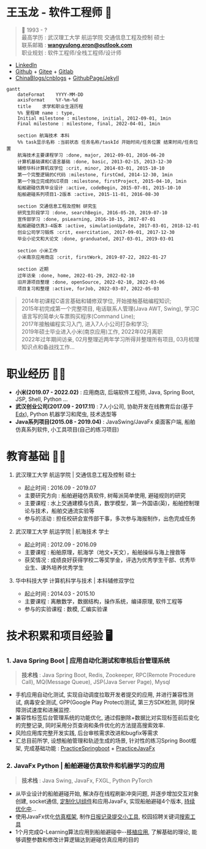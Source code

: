 # 王玉龙 - 软件工程师 **:wave:** 

> :man:  1993 - ?  
> 最高学历 : 武汉理工大学 航运学院 交通信息工程及控制 硕士  
> 联系邮箱 : **wangyulong.eron@outlook.com**  
> 职业规划 : 软件工程师/全栈工程师/设计师  

- [LinkedIn](https://www.linkedin.com/in/naveron/)  
- [Github](https://github.com/NAVERON) + [Gitee](https://gitee.com/naveron) + [Gitlab](https://gitlab.com/NAVERON)  
- [ChinaBlogs\/cnblogs](https://www.cnblogs.com/eronnav/)  +  [GithubPage\/Jekyll](https://naveron.github.io/)  

```mermaid
gantt
    dateFormat    YYYY-MM-DD
    axisFormat    %Y-%m-%d
    title    求学和职业生涯历程
    %% 里程碑 name : type, 
    Initial milestone : milestone, initial, 2012-09-01, 1min
    Final milestone : milestone, final, 2022-04-01, 1min

    section 航海技术 本科
    %% task显示名称 :当前状态 任务名称/taskId 开始时间/任务位置 结束时间/任务位置 
    航海技术主要课程学习 :done, major, 2012-09-01, 2016-06-20 
    计算机基础课和C语言基础 :done, basic, 2013-02-15, 2013-12-30 
    辅修华科计算机双学位 :crit, minor, 2014-03-01, 2015-10-10 
    第一个完整逻辑的C代码 :milestone, firstCmd, 2014-12-30, 1min 
    第一个独立完成的UI项目 :milestone, firstProject, 2015-04-10, 1min 
    船舶避碰仿真毕业设计 :active, codeBegin, 2015-07-01, 2015-10-10 
    船舶避碰系列项目1-2版本 :active, 2015-11-01, 2016-08-30 
    
    section 交通信息工程及控制 研究生
    研究生阶段学习 :done, searchBegin, 2016-05-20, 2019-07-10 
    宣传部学习 :done, psLearning, 2016-10-15, 2017-07-01 
    船舶避碰仿真3-4版本 :active, simulationUpdate, 2017-03-01, 2018-12-01 
    创业公司学习锻炼 :crit, exercitation, 2017-09-01, 2017-12-30 
    毕业小论文和大论文 :done, granduated, 2017-03-01, 2019-03-01 

    section 小米工作
    小米南京应用商店 :crit, firstWork, 2019-07-22, 2022-01-27 

    section 近期
    过年访亲 :done, home, 2022-01-29, 2022-02-10 
    旧开源项目整理 :done, openSource, 2022-02-10, 2022-03-06 
    项目复习和整理 :active, forJob, 2022-03-07, 2022-05-03 
```

> 2014年初课程C语言基础和辅修双学位, 开始接触基础编程知识;  
> 2015年初完成第一个完整项目, 电话联系人管理(Java AWT, Swing), 学习C语言写的简单火车票购买程序(Command Line);  
> 2017年接触编程实习入门, 进入7人小公司打杂和学习;  
> 2019年硕士毕业进入小米(南京应用)工作, 2022年02月离职  
> 2022年过年期间访亲, 02月整理近两年学习所得并整理所有项目, 03月梳理知识点和备战找工作...  

# 职业经历 **:man_health_worker:** 

- **小米(2019.07 - 2022.02)** : 应用商店, 后端软件工程师, Java, Spring Boot, JSP, Shell, Python ...  
- **武汉创业公司(2017.09 - 2017.11)** : 7人小公司, 协助开发在线教育后台(基于[Edx](https://github.com/openedx/edx-platform)), Python 机器学习和爬虫, 技术选型等  
- **Java系列项目(2015.08 - 2019.04)** : JavaSwing/JavaFx 桌面客户端, 船舶仿真系列软件, 小工具项目(自己的练习项目)  

# 教育基础 **:man_student:** 

1. 武汉理工大学 航运学院 | 交通信息工程及控制 硕士  
    - 起止时间 : 2016.09 - 2019.07  
    - 主要研究方向 : 船舶避碰仿真软件, 树莓派简单使用, 避碰规则的研究  
    - 主要课程 : 水上交通建模与仿真，数学模型，第一外国语(英)，船舶控制理论与技术，船舶交通流实验等  
    - 参与的活动 : 担任校研会宣传部干事，多次参与海报制作，出色完成任务  

2. 武汉理工大学 航运学院 | 航海技术 学士  
    - 起止时间 : 2012.09 - 2016.09  
    - 主要课程 : 船舶原理，航海学（地文+天文），船舶操纵与海上搜救等  
    - 获奖情况 : 成绩良好获得学校二等奖学金，评选为优秀学生干部、优秀毕业生、课外培养优秀学生  

3. 华中科技大学 计算机科学与技术 | 本科辅修双学位  
    - 起止时间 : 2014.03 - 2015.10  
    - 主要课程 : 离散数学，数据结构，操作系统，编译原理, 软件工程等  
    - 参与的实验课程 : 数模, 汇编实验课  

# 技术积累和项目经验 **:desktop_computer:** 

### 1. Java Spring Boot | 应用自动化测试和审核后台管理系统  

> **技术栈** : Java Spring Boot, Redis, Zookeeper, RPC(Remote Procedure Call), MQ(Message Queue), JSP(Java Server Page), Mysql  

- 手机应用自动化测试, 实现自动调度拉取开发者提交的应用, 并进行兼容性测试, 病毒安全测试, GPP(Google Play Protect)测试, 第三方SDK检测, 同时保障测试速度和进展监控.  
- 兼容性标签后台管理系统的功能优化, 通过假删除+数据比对实现标签前后变化的完整记录, 同时采用分页查询和条件优化的方法提高搜索效率.  
- 风险应用库完整开发实践, 后台审核需求改进和bugfix等需求  
- 汇总目前所学, 设想船舶管理和轨迹生成的场景, 针对性的练习Spring Boot框架, 完成基础功能 : [PracticeSpringboot](https://github.com/NAVERON/PracticeSpringboot) + [PracticeJavaFx](https://github.com/NAVERON/PracticeJavaFx)  

### 2. JavaFx Python | 船舶避碰仿真软件和机器学习的应用  

> **技术栈** : Java Swing, JavaFx, FXGL, Python PyTorch  

- 从毕业设计的船舶避碰开始, 解决存在线程刷新冲突问题, 并逐步增加交互对象创建, socket通信, [定制化UI组件](https://github.com/NAVERON/ArbitraryCoding/tree/main/src/main/java/com/eron/routeplanning)和应用JavaFx, 实现船舶避碰4个版本, [持续优化中](https://github.com/NAVERON/ShipSimulation)...  
- 使用JavaFx优化[仿真框架](https://github.com/NAVERON/ArbitraryCoding/tree/main/src/main/java/com/eron/simulationframe), 制作[日报记录提交小工具](https://github.com/NAVERON/ArbitraryCoding/tree/main/src/main/java/com/eron/attendance), 校园招聘关键词[搜索工具](https://github.com/NAVERON/ArbitraryCoding/tree/main/src/main/java/com/eron/crawljobs)  
- 1个月完成Q-Learning算法应用到船舶避碰中--[移植应用](https://github.com/NAVERON/MachineLearningNotes/tree/main/PytorchLearningProjects/DDPGPractice), 了解基础的理论, 能够调整参数和修改计算逻辑达到避碰仿真应用的目的  



